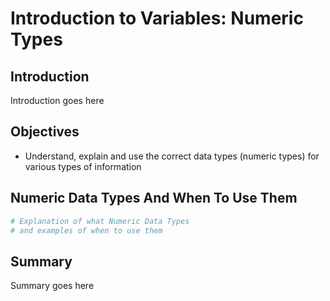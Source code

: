 
# Introduction to Variables: Numeric Types

## Introduction
Introduction goes here

## Objectives
* Understand, explain and use the correct data types (numeric types) for various types of information

## Numeric Data Types And When To Use Them


```python
# Explanation of what Numeric Data Types 
# and examples of when to use them
```

## Summary
Summary goes here
